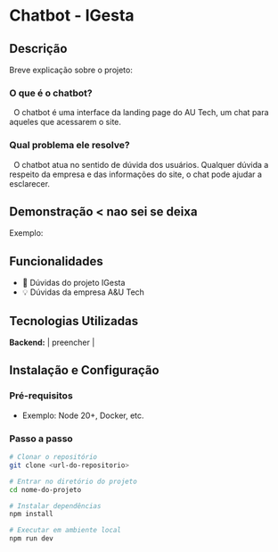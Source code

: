 # Chatbot - IGesta


## Descrição
Breve explicação sobre o projeto:

 ### O que é o chatbot?

&nbsp; O chatbot é uma interface da landing page do AU Tech, um chat para aqueles que acessarem o site.

 ### Qual problema ele resolve?

&nbsp; O chatbot atua no sentido de dúvida dos usuários. Qualquer dúvida a respeito da empresa e das informações do site, o chat pode ajudar a esclarecer. 

## Demonstração < nao sei se deixa
<!-- Adicione imagem, GIF ou link de demo -->
Exemplo:

## Funcionalidades
- 💭 Dúvidas do projeto IGesta
- 💡 Dúvidas da empresa A&U Tech

## Tecnologias Utilizadas
**Backend:**    | preencher |


## Instalação e Configuração
### Pré-requisitos
- Exemplo: Node 20+, Docker, etc.

### Passo a passo
```bash
# Clonar o repositório
git clone <url-do-repositorio>

# Entrar no diretório do projeto
cd nome-do-projeto

# Instalar dependências
npm install

# Executar em ambiente local
npm run dev
